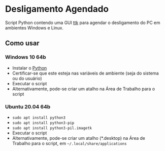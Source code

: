 # Desligamento Agendado
Script Python contendo uma GUI [ttk](https://docs.python.org/3/library/tkinter.ttk.html) para agendar o desligamento do PC em ambientes Windows e Linux.

## Como usar

### Windows 10 64b
- Instalar o [Python](https://www.python.org/downloads/)
- Certificar-se que este esteja nas variáveis de ambiente (seja do sistema ou do usuário)
- Executar o script
- Alternativamente, pode-se criar um atalho na Área de Trabalho para o script

### Ubuntu 20.04 64b
- `sudo apt install python3`
- `sudo apt install python3-pip`
- `sudo apt install python3-pil.imagetk`
- Executar o script
- Alternativamente, pode-se criar um atalho (*.desktop) na Área de Trabalho para
  o script, em `~/.local/share/applications`